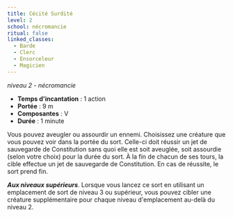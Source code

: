 ```yaml
---
title: Cécité Surdité
level: 2
school: nécromancie
ritual: false
linked_classes:
  - Barde
  - Clerc
  - Ensorceleur
  - Magicien
---
```

*niveau 2 - nécromancie*

- **Temps d'incantation** : 1 action
- **Portée** : 9 m
- **Composantes** : V
- **Durée** : 1 minute

Vous pouvez aveugler ou assourdir un ennemi. Choisissez une créature que vous pouvez voir dans la portée du sort. Celle-ci doit réussir un jet de sauvegarde de Constitution sans quoi elle est soit aveuglée, soit assourdie (selon votre choix) pour la durée du sort. À la fin de chacun de ses tours, la cible effectue un jet de sauvegarde de Constitution. En cas de réussite, le sort prend fin.

**_Aux niveaux supérieurs_**. Lorsque vous lancez ce sort en utilisant un emplacement de sort de niveau 3 ou supérieur, vous pouvez cibler une créature supplémentaire pour chaque niveau d'emplacement au-delà du niveau 2.